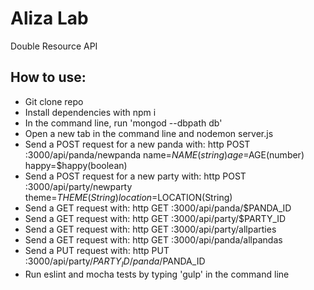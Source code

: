 # Aliza Lab

Double Resource API

## How to use:  

- Git clone repo  
- Install dependencies with npm i
- In the command line, run 'mongod --dbpath db'  
- Open a new tab in the command line and nodemon server.js
- Send a POST request for a new panda with: http POST :3000/api/panda/newpanda name=$NAME(string) age=$AGE(number) happy=$happy(boolean)
- Send a POST request for a new party with: http POST :3000/api/party/newparty theme=$THEME(String) location=$LOCATION(String)
- Send a GET request with: http GET :3000/api/panda/$PANDA_ID
- Send a GET request with: http GET :3000/api/party/$PARTY_ID
- Send a GET request with: http GET :3000/api/party/allparties  
- Send a GET request with: http GET :3000/api/panda/allpandas
- Send a PUT request with: http PUT :3000/api/party/$PARTY_ID/panda/$PANDA_ID
- Run eslint and mocha tests by typing 'gulp' in the command line  

